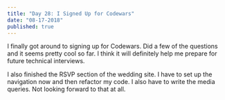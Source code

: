 ```yaml
---
title: "Day 28: I Signed Up for Codewars"
date: "08-17-2018"
published: true
---
```

I finally got around to signing up for Codewars. Did a few of the questions and it seems pretty cool so far. I think it will definitely help me prepare for future technical interviews.

I also finished the RSVP section of the wedding site. I have to set up the navigation now and then refactor my code. I also have to write the media queries. Not looking forward to that at all.   

